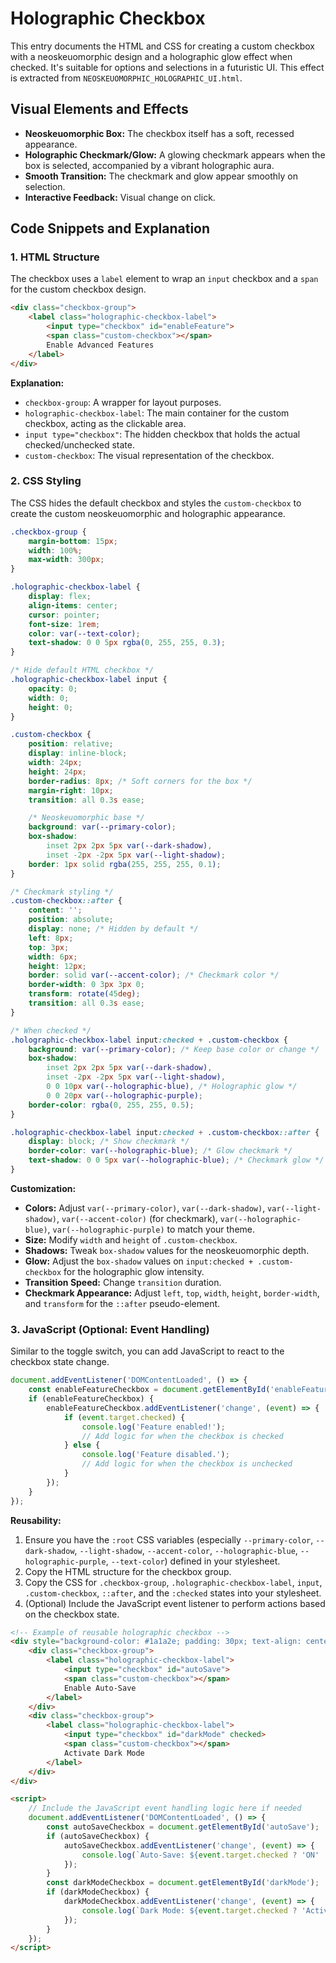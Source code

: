 # Holographic Checkbox

This entry documents the HTML and CSS for creating a custom checkbox with a neoskeuomorphic design and a holographic glow effect when checked. It's suitable for options and selections in a futuristic UI. This effect is extracted from `NEOSKEUOMORPHIC_HOLOGRAPHIC_UI.html`.

## Visual Elements and Effects

*   **Neoskeuomorphic Box:** The checkbox itself has a soft, recessed appearance.
*   **Holographic Checkmark/Glow:** A glowing checkmark appears when the box is selected, accompanied by a vibrant holographic aura.
*   **Smooth Transition:** The checkmark and glow appear smoothly on selection.
*   **Interactive Feedback:** Visual change on click.

## Code Snippets and Explanation

### 1. HTML Structure

The checkbox uses a `label` element to wrap an `input` checkbox and a `span` for the custom checkbox design.

```html
<div class="checkbox-group">
    <label class="holographic-checkbox-label">
        <input type="checkbox" id="enableFeature">
        <span class="custom-checkbox"></span>
        Enable Advanced Features
    </label>
</div>
```

**Explanation:**
*   `checkbox-group`: A wrapper for layout purposes.
*   `holographic-checkbox-label`: The main container for the custom checkbox, acting as the clickable area.
*   `input type="checkbox"`: The hidden checkbox that holds the actual checked/unchecked state.
*   `custom-checkbox`: The visual representation of the checkbox.

### 2. CSS Styling

The CSS hides the default checkbox and styles the `custom-checkbox` to create the custom neoskeuomorphic and holographic appearance.

```css
.checkbox-group {
    margin-bottom: 15px;
    width: 100%;
    max-width: 300px;
}

.holographic-checkbox-label {
    display: flex;
    align-items: center;
    cursor: pointer;
    font-size: 1rem;
    color: var(--text-color);
    text-shadow: 0 0 5px rgba(0, 255, 255, 0.3);
}

/* Hide default HTML checkbox */
.holographic-checkbox-label input {
    opacity: 0;
    width: 0;
    height: 0;
}

.custom-checkbox {
    position: relative;
    display: inline-block;
    width: 24px;
    height: 24px;
    border-radius: 8px; /* Soft corners for the box */
    margin-right: 10px;
    transition: all 0.3s ease;

    /* Neoskeuomorphic base */
    background: var(--primary-color);
    box-shadow:
        inset 2px 2px 5px var(--dark-shadow),
        inset -2px -2px 5px var(--light-shadow);
    border: 1px solid rgba(255, 255, 255, 0.1);
}

/* Checkmark styling */
.custom-checkbox::after {
    content: '';
    position: absolute;
    display: none; /* Hidden by default */
    left: 8px;
    top: 3px;
    width: 6px;
    height: 12px;
    border: solid var(--accent-color); /* Checkmark color */
    border-width: 0 3px 3px 0;
    transform: rotate(45deg);
    transition: all 0.3s ease;
}

/* When checked */
.holographic-checkbox-label input:checked + .custom-checkbox {
    background: var(--primary-color); /* Keep base color or change */
    box-shadow:
        inset 2px 2px 5px var(--dark-shadow),
        inset -2px -2px 5px var(--light-shadow),
        0 0 10px var(--holographic-blue), /* Holographic glow */
        0 0 20px var(--holographic-purple);
    border-color: rgba(0, 255, 255, 0.5);
}

.holographic-checkbox-label input:checked + .custom-checkbox::after {
    display: block; /* Show checkmark */
    border-color: var(--holographic-blue); /* Glow checkmark */
    text-shadow: 0 0 5px var(--holographic-blue); /* Checkmark glow */
}
```

**Customization:**
*   **Colors:** Adjust `var(--primary-color)`, `var(--dark-shadow)`, `var(--light-shadow)`, `var(--accent-color)` (for checkmark), `var(--holographic-blue)`, `var(--holographic-purple)` to match your theme.
*   **Size:** Modify `width` and `height` of `.custom-checkbox`.
*   **Shadows:** Tweak `box-shadow` values for the neoskeuomorphic depth.
*   **Glow:** Adjust the `box-shadow` values on `input:checked + .custom-checkbox` for the holographic glow intensity.
*   **Transition Speed:** Change `transition` duration.
*   **Checkmark Appearance:** Adjust `left`, `top`, `width`, `height`, `border-width`, and `transform` for the `::after` pseudo-element.

### 3. JavaScript (Optional: Event Handling)

Similar to the toggle switch, you can add JavaScript to react to the checkbox state change.

```javascript
document.addEventListener('DOMContentLoaded', () => {
    const enableFeatureCheckbox = document.getElementById('enableFeature');
    if (enableFeatureCheckbox) {
        enableFeatureCheckbox.addEventListener('change', (event) => {
            if (event.target.checked) {
                console.log('Feature enabled!');
                // Add logic for when the checkbox is checked
            } else {
                console.log('Feature disabled.');
                // Add logic for when the checkbox is unchecked
            }
        });
    }
});
```

**Reusability:**

1.  Ensure you have the `:root` CSS variables (especially `--primary-color`, `--dark-shadow`, `--light-shadow`, `--accent-color`, `--holographic-blue`, `--holographic-purple`, `--text-color`) defined in your stylesheet.
2.  Copy the HTML structure for the checkbox group.
3.  Copy the CSS for `.checkbox-group`, `.holographic-checkbox-label`, `input`, `.custom-checkbox`, `::after`, and the `:checked` states into your stylesheet.
4.  (Optional) Include the JavaScript event listener to perform actions based on the checkbox state.

```html
<!-- Example of reusable holographic checkbox -->
<div style="background-color: #1a1a2e; padding: 30px; text-align: center; display: flex; flex-direction: column; align-items: flex-start;">
    <div class="checkbox-group">
        <label class="holographic-checkbox-label">
            <input type="checkbox" id="autoSave">
            <span class="custom-checkbox"></span>
            Enable Auto-Save
        </label>
    </div>
    <div class="checkbox-group">
        <label class="holographic-checkbox-label">
            <input type="checkbox" id="darkMode" checked>
            <span class="custom-checkbox"></span>
            Activate Dark Mode
        </label>
    </div>
</div>

<script>
    // Include the JavaScript event handling logic here if needed
    document.addEventListener('DOMContentLoaded', () => {
        const autoSaveCheckbox = document.getElementById('autoSave');
        if (autoSaveCheckbox) {
            autoSaveCheckbox.addEventListener('change', (event) => {
                console.log(`Auto-Save: ${event.target.checked ? 'ON' : 'OFF'}`);
            });
        }
        const darkModeCheckbox = document.getElementById('darkMode');
        if (darkModeCheckbox) {
            darkModeCheckbox.addEventListener('change', (event) => {
                console.log(`Dark Mode: ${event.target.checked ? 'Active' : 'Inactive'}`);
            });
        }
    });
</script>
